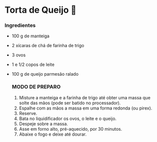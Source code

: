 # Torta de Queijo :cheese:

### Ingredientes

- 100 g de manteiga

- 2 xícaras de chá de farinha de trigo

- 3 ovos

- 1 e 1/2 copos de leite

- 100 g de queijo parmesão ralado

  ### MODO DE PREPARO

  1. Misture a manteiga e a farinha de trigo até obter uma massa que solte das mãos (pode ser batido no processador).
  2. Espalhe com as mãos a massa em uma forma redonda (ou pirex).
  3. Reserve.
  4. Bata no liquidificador os ovos, o leite e o queijo.
  5. Despeje sobre a massa.
  6. Asse em forno alto, pré-aquecido, por 30 minutos.
  7. Abaixe o fogo e deixe até dourar.